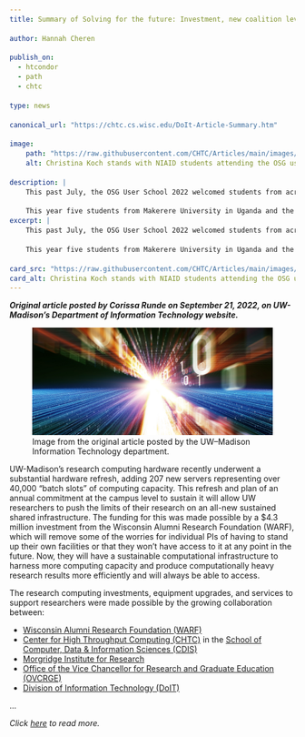 ```yaml
---
title: Summary of Solving for the future: Investment, new coalition levels up research computing infrastructure at UW–Madison

author: Hannah Cheren

publish_on:
  - htcondor
  - path
  - chtc

type: news

canonical_url: "https://chtc.cs.wisc.edu/DoIt-Article-Summary.htm"

image:
    path: "https://raw.githubusercontent.com/CHTC/Articles/main/images/NIAID_students.jpeg"
    alt: Christina Koch stands with NIAID students attending the OSG user school.

description: |
    This past July, the OSG User School 2022 welcomed students from across the globe to learn how to use high-throughput computing (HTC) in their scientific research.
    
    This year five students from Makerere University in Uganda and the University Of Sciences, Techniques, and Technologies of Bamako in Mali, Africa, participated as a part of The U.S. National Institute of Allergy and Infectious Diseases (NIAID) and the African Centers for Excellence in Bioinformatics and Data-Intensive Science (ACE) partnership program.
excerpt: |
    This past July, the OSG User School 2022 welcomed students from across the globe to learn how to use high-throughput computing (HTC) in their scientific research.

    This year five students from Makerere University in Uganda and the University Of Sciences, Techniques, and Technologies of Bamako in Mali, Africa, participated as a part of The U.S. National Institute of Allergy and Infectious Diseases (NIAID) and the African Centers for Excellence in Bioinformatics and Data-Intensive Science (ACE) partnership program.

card_src: "https://raw.githubusercontent.com/CHTC/Articles/main/images/NIAID_students.jpeg"
card_alt: Christina Koch stands with NIAID students attending the OSG user school.
---
```

  ***Original article posted by Corissa Runde on September 21, 2022, on UW-Madison’s Department of Information Technology website.***

<figure class="pt-2">
  <img src="https://raw.githubusercontent.com/CHTC/Articles/main/images/doit-summary-article.jpeg" alt="Image from the original article posted by the UW–⁠Madison Information Technology department."/>
  <figcaption class="figure-caption">Image from the original article posted by the UW–⁠Madison Information Technology department.</figcaption>
</figure>
  
  UW-Madison’s research computing hardware recently underwent a substantial hardware refresh, adding 207 new servers representing over 40,000 “batch slots” of computing capacity. This refresh and plan of an annual commitment at the campus level to sustain it will allow UW researchers to push the limits of their research on an all-new sustained shared infrastructure. The funding for this was made possible by a $4.3 million investment from the Wisconsin Alumni Research Foundation (WARF), which will remove some of the worries for individual PIs of having to stand up their own facilities or that they won’t have access to it at any point in the future. Now, they will have a sustainable computational infrastructure to harness more computing capacity and produce computationally heavy research results more efficiently and will always be able to access.

  The research computing investments, equipment upgrades, and services to support researchers were made possible by the growing collaboration between:
  - [Wisconsin Alumni Research Foundation (WARF)](https://www.warf.org/)
  - [Center for High Throughput Computing (CHTC)](https://chtc.cs.wisc.edu/) in the [School of Computer, Data & Information Sciences (CDIS)](https://cdis.wisc.edu/)
  - [Morgridge Institute for Research](https://morgridge.org/)
  - [Office of the Vice Chancellor for Research and Graduate Education (OVCRGE)](https://research.wisc.edu/about/)
  - [Division of Information Technology (DoIT)](https://it.wisc.edu/about/division-of-information-technology/)

...
  
  *Click [here](https://it.wisc.edu/top-story/solving-for-the-future-investment-new-coalition-levels-up-research-computing-infrastructure-at-uw-madison/) to read more.*
